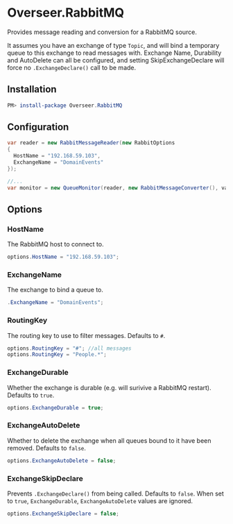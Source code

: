 # Overseer.RabbitMQ

Provides message reading and conversion for a RabbitMQ source.

It assumes you have an exchange of type `Topic`, and will bind a temporary queue to this exchange to read messages with.  Exchange Name, Durability and AutoDelete can all be configured, and setting SkipExchangeDeclare will force no `.ExchangeDeclare()` call to be made.

## Installation

```powershell
PM> install-package Overseer.RabbitMQ
```
## Configuration

```csharp
var reader = new RabbitMessageReader(new RabbitOptions
{
  HostName = "192.168.59.103",
  ExchangeName = "DomainEvents"
});

//...
var monitor = new QueueMonitor(reader, new RabbitMessageConverter(), validationSource, output);
```

## Options

### HostName
The RabbitMQ host to connect to.
```csharp
options.HostName = "192.168.59.103";
```

### ExchangeName
The exchange to bind a queue to.
```csharp
.ExchangeName = "DomainEvents";
```

### RoutingKey
The routing key to use to filter messages. Defaults to `#`.
```csharp
options.RoutingKey = "#"; //all messages
options.RoutingKey = "People.*";
```

### ExchangeDurable
Whether the exchange is durable (e.g. will surivive a RabbitMQ restart).  Defaults to `true`.
```csharp
options.ExchangeDurable = true;
```

### ExchangeAutoDelete
Whether to delete the exchange when all queues bound to it have been removed.  Defaults to `false`.
```csharp
options.ExchangeAutoDelete = false;
```

### ExchangeSkipDeclare
Prevents `.ExchangeDeclare()` from being called.  Defaults to `false`.  When set to `true`, `ExchangeDurable`, `ExchangeAutoDelete` values are ignored.
```csharp
options.ExchangeSkipDeclare = false;
```
